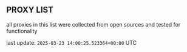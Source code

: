 ## PROXY LIST

all proxies in this list were collected from open sources and tested for functionality

last update: `2025-03-23 14:00:25.523364+00:00` UTC